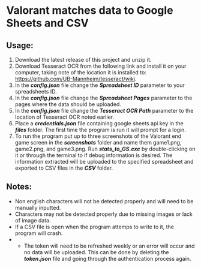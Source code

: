 # Valorant matches data to Google Sheets and CSV

## Usage:

1. Download the latest release of this project and unzip it.
2. Download Tesseract OCR from the following link and install it on your computer, taking note of the location it is installed to: https://github.com/UB-Mannheim/tesseract/wiki.
3. In the ***config.json*** file change the ***Spreadsheet ID*** parameter to your spreadsheets ID.
4. In the ***config.json*** file change the ***Spreadsheet Pages*** parameter to the pages where the data should be uploaded.
5. In the ***config.json*** file change the ***Tesseract OCR Path*** parameter to the location of Tesseract OCR noted earlier.
6. Place a ***credentials.json*** file containing google sheets api key in the ***files*** folder. The first time the program is run it will prompt for a login.
7. To run the program put up to three screenshots of the Valorant end game screen in the ***screenshots*** folder and name them game1.png, game2.png, and game3.png. Run ***stats_to_GS.exe*** by double-clicking on it or through the terminal to if debug information is desired. The information extracted will be uploaded to the specified spreadsheet and exported to CSV files in the ***CSV*** folder.

## Notes:
- Non english characters will not be detected properly and will need to be manually inputted.
- Characters may not be detected properly due to missing images or lack of image data.
- If a CSV file is open when the program attemps to write to it, the program will crash.
- - The token will need to be refreshed weekly or an error will occur and no data will be uploaded. This can be done by deleting the ***token.json*** file and going through the authentication process again.
